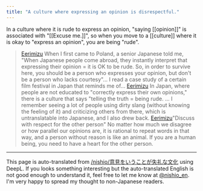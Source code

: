```yaml
---
title: "A culture where expressing an opinion is disrespectful."
---
```


In a culture where it is rude to express an opinion, "saying [[opinion]]" is associated with "[[Excuse me.]]", so when you move to a [[culture]] where it is okay to "express an opinion", you are being "rude".

> [Eerimizu](https://twitter.com/Eerimizu/status/1638076948541759489) When I first came to Poland, a senior Japanese told me, "When Japanese people come abroad, they instantly interpret that expressing their opinion = it is OK to be rude. So, in order to survive here, you should be a person who expresses your opinion, but don't be a person who lacks courtesy"...
>  I read a case study of a certain film festival in Japan that reminds me of...
> [Eerimizu](https://twitter.com/Eerimizu/status/1638077788073734149) In Japan, where people are not educated to "correctly express their own opinions," there is a culture that says "telling the truth = being rude. ...
>  I remember seeing a lot of people using dirty slang (without knowing the feeling of it) and criticizing others from there, which is untranslatable into Japanese, and I also drew back.
> [Eerimizu](https://twitter.com/Eerimizu/status/1638078445618962434)"Discuss with respect for the other person" No matter how much we disagree or how parallel our opinions are, it is rational to repeat words in that way, and a person without reason is like an animal. If you are a human being, you need to have a heart for the other person.

---
This page is auto-translated from [/nishio/意見をいうことが失礼な文化](https://scrapbox.io/nishio/意見をいうことが失礼な文化) using DeepL. If you looks something interesting but the auto-translated English is not good enough to understand it, feel free to let me know at [@nishio_en](https://twitter.com/nishio_en). I'm very happy to spread my thought to non-Japanese readers.